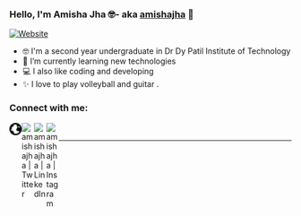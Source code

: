 ### Hello, I'm Amisha Jha 🤓- aka [amishajha][website] 👋

[![Website](https://img.shields.io/website?label=amishaJha.com&style=for-the-badge&url=https%3A%2F%2Fcodestackr.com)](https://amishajha.github.io/)




- 🤓 I'm a second year undergraduate in Dr Dy Patil Institute of Technology
- 🌱 I’m currently learning  new technologies 
- 💻 I also like coding and developing
- ✨ I love to play volleyball and  guitar .
 

### Connect with me:

[<img align="left" alt="https://amishajha.github.io/" width="22px" src="https://raw.githubusercontent.com/iconic/open-iconic/master/svg/globe.svg" />][website]

[<img align="left" alt="amishajha | Twitter" width="22px" src="https://cdn.jsdelivr.net/npm/simple-icons@v3/icons/twitter.svg" />][twitter]
[<img align="left" alt="amishajha | LinkedIn" width="22px" src="https://cdn.jsdelivr.net/npm/simple-icons@v3/icons/linkedin.svg" />][linkedin]
[<img align="left" alt="amishajha | Instagram" width="22px" src="https://cdn.jsdelivr.net/npm/simple-icons@v3/icons/instagram.svg" />][instagram]

<br />


---

  


[website]: https://amishajha.github.io/

[twitter]: https://twitter.com/Amisha51157388

[instagram]: https://www.instagram.com/amishajha24/
[linkedin]: https://www.linkedin.com/in/amisha-jha-82b516189/


